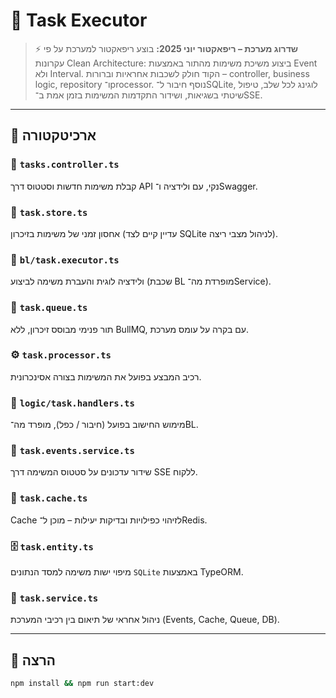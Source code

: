 # 🧠 Task Executor

>
> ⚡ **שדרוג מערכת – ריפאקטור יוני 2025:** בוצע ריפאקטור למערכת על פי עקרונות Clean Architecture:
> ביצוע משיכת משימות מהתור באמצעות Event ולא Interval.
> הקוד חולק לשכבות אחראיות וברורות – controller, business logic, repository ו־processor.
> נוסף חיבור ל־SQLite, לוגינג לכל שלב, טיפול שיטתי בשגיאות, ושידור התקדמות המשימות בזמן אמת ב־SSE.
> 

---

## 📐 ארכיטקטורה

### 🎯 `tasks.controller.ts`  
קבלת משימות חדשות וסטטוס דרך API נקי, עם ולידציה ו־Swagger.

### 🧱 `task.store.ts`  
אחסון זמני של משימות בזיכרון (עדיין קיים לצד SQLite לניהול מצבי ריצה).

### 🧠 `bl/task.executor.ts`  
ולידציה לוגית והעברת משימה לביצוע (שכבת BL מופרדת מה־Service).

### 🔄 `task.queue.ts`  
תור פנימי מבוסס זיכרון, ללא BullMQ, עם בקרה על עומס מערכת.

### ⚙️ `task.processor.ts`  
רכיב המבצע בפועל את המשימות בצורה אסינכרונית.

### 🧮 `logic/task.handlers.ts`  
מימוש החישוב בפועל (חיבור / כפל), מופרד מה־BL.

### 📡 `task.events.service.ts`  
שידור עדכונים על סטטוס המשימה דרך SSE ללקוח.

### 🧊 `task.cache.ts`  
Cache לזיהוי כפילויות ובדיקות יעילות – מוכן ל־Redis.

### 🗄️ `task.entity.ts`  
מיפוי ישות משימה למסד הנתונים `SQLite` באמצעות TypeORM.

### 🧬 `task.service.ts`  
ניהול אחראי של תיאום בין רכיבי המערכת (Events, Cache, Queue, DB).

---

## 🚀 הרצה

```bash
npm install && npm run start:dev
